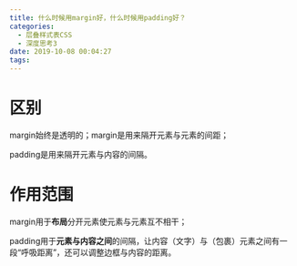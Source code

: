 ```yaml
---
title: 什么时候用margin好，什么时候用padding好？
categories:
  - 层叠样式表CSS
  - 深度思考3
date: 2019-10-08 00:04:27
tags:
---
```

# 区别

margin始终是透明的；margin是用来隔开元素与元素的间距；

padding是用来隔开元素与内容的间隔。  

# 作用范围

margin用于**布局**分开元素使元素与元素互不相干；  

padding用于**元素与内容之间**的间隔，让内容（文字）与（包裹）元素之间有一段“呼吸距离”，还可以调整边框与内容的距离。